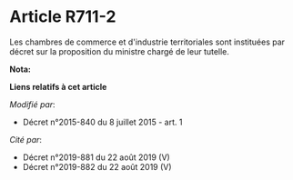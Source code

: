 # Article R711-2

Les chambres de commerce et d'industrie territoriales sont instituées par décret sur la proposition du ministre chargé de
leur tutelle.

**Nota:**



**Liens relatifs à cet article**

_Modifié par_:

  - Décret n°2015-840 du 8 juillet 2015 - art. 1

_Cité par_:

  - Décret n°2019-881 du 22 août 2019 (V)
  - Décret n°2019-882 du 22 août 2019 (V)
